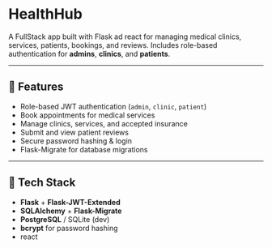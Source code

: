# HealthHub
A FullStack app built with Flask ad react for managing medical clinics, services, patients, bookings, and reviews. Includes role-based authentication for **admins**, **clinics**, and **patients**.

---

## 🚀 Features

- Role-based JWT authentication (`admin`, `clinic`, `patient`)
- Book appointments for medical services
- Manage clinics, services, and accepted insurance
- Submit and view patient reviews
- Secure password hashing & login
- Flask-Migrate for database migrations

---

## 🧱 Tech Stack

- **Flask** + **Flask-JWT-Extended**
- **SQLAlchemy** + **Flask-Migrate**
- **PostgreSQL** / SQLite (dev)
- **bcrypt** for password hashing
- react

